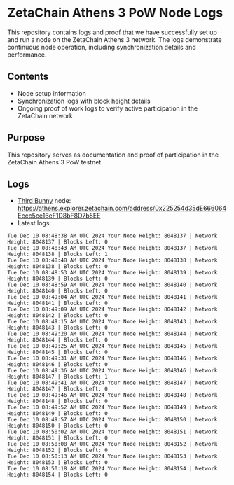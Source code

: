 # ZetaChain Athens 3 PoW Node Logs
This repository contains logs and proof that we have successfully set up and run a node on the ZetaChain Athens 3 network. The logs demonstrate continuous node operation, including synchronization details and performance.

## Contents
- Node setup information
- Synchronization logs with block height details
- Ongoing proof of work logs to verify active participation in the ZetaChain network

## Purpose
This repository serves as documentation and proof of participation in the ZetaChain Athens 3 PoW testnet.

## Logs

- [Third Bunny](https://thirdbunny.xyz/) node: https://athens.explorer.zetachain.com/address/0x225254d35dE666064Eccc5ce16eF1D8bF8D7b5EE
- Latest logs:
```
Tue Dec 10 08:48:38 AM UTC 2024 Your Node Height: 8048137 | Network Height: 8048137 | Blocks Left: 0
Tue Dec 10 08:48:43 AM UTC 2024 Your Node Height: 8048137 | Network Height: 8048138 | Blocks Left: 1
Tue Dec 10 08:48:48 AM UTC 2024 Your Node Height: 8048138 | Network Height: 8048138 | Blocks Left: 0
Tue Dec 10 08:48:53 AM UTC 2024 Your Node Height: 8048139 | Network Height: 8048139 | Blocks Left: 0
Tue Dec 10 08:48:59 AM UTC 2024 Your Node Height: 8048140 | Network Height: 8048140 | Blocks Left: 0
Tue Dec 10 08:49:04 AM UTC 2024 Your Node Height: 8048141 | Network Height: 8048141 | Blocks Left: 0
Tue Dec 10 08:49:09 AM UTC 2024 Your Node Height: 8048142 | Network Height: 8048142 | Blocks Left: 0
Tue Dec 10 08:49:15 AM UTC 2024 Your Node Height: 8048143 | Network Height: 8048143 | Blocks Left: 0
Tue Dec 10 08:49:20 AM UTC 2024 Your Node Height: 8048144 | Network Height: 8048144 | Blocks Left: 0
Tue Dec 10 08:49:25 AM UTC 2024 Your Node Height: 8048145 | Network Height: 8048145 | Blocks Left: 0
Tue Dec 10 08:49:31 AM UTC 2024 Your Node Height: 8048146 | Network Height: 8048146 | Blocks Left: 0
Tue Dec 10 08:49:36 AM UTC 2024 Your Node Height: 8048146 | Network Height: 8048147 | Blocks Left: 1
Tue Dec 10 08:49:41 AM UTC 2024 Your Node Height: 8048147 | Network Height: 8048147 | Blocks Left: 0
Tue Dec 10 08:49:46 AM UTC 2024 Your Node Height: 8048148 | Network Height: 8048148 | Blocks Left: 0
Tue Dec 10 08:49:52 AM UTC 2024 Your Node Height: 8048149 | Network Height: 8048149 | Blocks Left: 0
Tue Dec 10 08:49:57 AM UTC 2024 Your Node Height: 8048150 | Network Height: 8048150 | Blocks Left: 0
Tue Dec 10 08:50:02 AM UTC 2024 Your Node Height: 8048151 | Network Height: 8048151 | Blocks Left: 0
Tue Dec 10 08:50:08 AM UTC 2024 Your Node Height: 8048152 | Network Height: 8048152 | Blocks Left: 0
Tue Dec 10 08:50:13 AM UTC 2024 Your Node Height: 8048153 | Network Height: 8048153 | Blocks Left: 0
Tue Dec 10 08:50:18 AM UTC 2024 Your Node Height: 8048154 | Network Height: 8048154 | Blocks Left: 0
```

